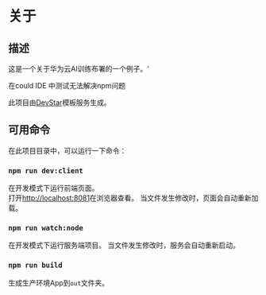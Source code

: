 # 关于
## 描述
这是一个关于华为云AI训练布署的一个例子。‘

在could IDE 中测试无法解决npm问题

此项目由[DevStar](https://devstar.developer.huaweicloud.com/devstar/devstar-templates)模板服务生成。
## 可用命令
在此项目目录中，可以运行一下命令：
### `npm run dev:client`
在开发模式下运行前端页面。<br />
打开[http://localhost:8081](http://localhost:8081)在浏览器查看。
当文件发生修改时，页面会自动重新加载。

### `npm run watch:node`
在开发模式下运行服务端项目。
当文件发生修改时，服务会自动重新启动。
### `npm run build`
生成生产环境App到`out`文件夹。